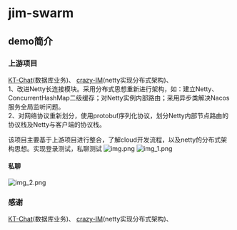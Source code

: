 # jim-swarm
## demo简介
### 上游项目
[KT-Chat](https://github1s.com/KimTou/KT-Chat)(数据库业务)、
[crazy-IM](https://gitee.com/crazymaker/crazy_tourist_circle__im)(netty实现分布式架构)、<br>
1、改进Netty长连接模块。采用分布式思想重新进行架构，如：建立Netty、ConcurrentHashMap二级缓存；对Netty实例内部路由；采用异步类解决Nacos服务全局监听问题。
<br>2、对网络协议重新划分，使用protobuf序列化协议，划分Netty内部节点路由的协议栈及Netty与客户端的协议栈。

该项目主要基于上游项目进行整合，了解cloud开发流程，以及netty的分布式架构思想。实现登录测试，私聊测试
![img.png](img.png)
![img_1.png](img_1.png)
#### 私聊
![img_2.png](img_2.png)

### 感谢
[KT-Chat](https://github1s.com/KimTou/KT-Chat)(数据库业务)、
[crazy-IM](https://gitee.com/crazymaker/crazy_tourist_circle__im)(netty实现分布式架构)、
